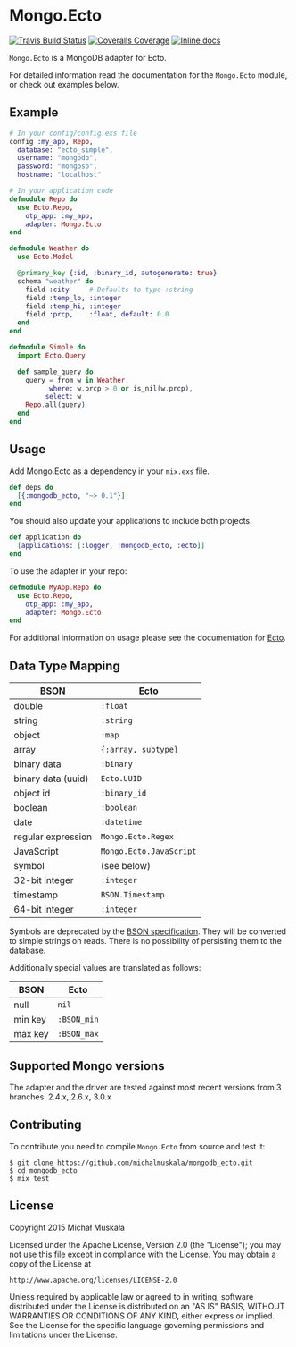 # Mongo.Ecto

[![Travis Build Status](https://img.shields.io/travis/michalmuskala/mongodb_ecto.svg)](https://travis-ci.org/michalmuskala/mongodb_ecto)
[![Coveralls Coverage](https://img.shields.io/coveralls/michalmuskala/mongodb_ecto.svg)](https://coveralls.io/github/michalmuskala/mongodb_ecto)
[![Inline docs](http://inch-ci.org/github/michalmuskala/mongodb_ecto.svg?branch=master)](http://inch-ci.org/github/michalmuskala/mongodb_ecto)

`Mongo.Ecto` is a MongoDB adapter for Ecto.

For detailed information read the documentation for the `Mongo.Ecto` module,
or check out examples below.

## Example
```elixir
# In your config/config.exs file
config :my_app, Repo,
  database: "ecto_simple",
  username: "mongodb",
  password: "mongosb",
  hostname: "localhost"

# In your application code
defmodule Repo do
  use Ecto.Repo,
    otp_app: :my_app,
    adapter: Mongo.Ecto
end

defmodule Weather do
  use Ecto.Model

  @primary_key {:id, :binary_id, autogenerate: true}
  schema "weather" do
    field :city     # Defaults to type :string
    field :temp_lo, :integer
    field :temp_hi, :integer
    field :prcp,    :float, default: 0.0
  end
end

defmodule Simple do
  import Ecto.Query

  def sample_query do
    query = from w in Weather,
          where: w.prcp > 0 or is_nil(w.prcp),
         select: w
    Repo.all(query)
  end
end
```

## Usage

Add Mongo.Ecto as a dependency in your `mix.exs` file.
```elixir
def deps do
  [{:mongodb_ecto, "~> 0.1"}]
end
```

You should also update your applications to include both projects.
```elixir
def application do
  [applications: [:logger, :mongodb_ecto, :ecto]]
end
```

To use the adapter in your repo:
```elixir
defmodule MyApp.Repo do
  use Ecto.Repo,
    otp_app: :my_app,
    adapter: Mongo.Ecto
end
```

For additional information on usage please see the documentation for [Ecto](http://hexdocs.pm/ecto).

## Data Type Mapping

|   BSON                |Ecto|
|   ----------          |------|
|   double              |`:float`|
|   string              |`:string`|
|   object              |`:map`|
|   array               |`{:array, subtype}`|
|   binary data         |`:binary`|
|   binary data (uuid)  |`Ecto.UUID`|
|   object id           |`:binary_id`|
|   boolean             |`:boolean`|
|   date                |`:datetime`|
|   regular expression  |`Mongo.Ecto.Regex`|
|   JavaScript          |`Mongo.Ecto.JavaScript`|
|   symbol              |(see below)|
|   32-bit integer      |`:integer`|
|   timestamp           |`BSON.Timestamp`|
|   64-bit integer      |`:integer`|

Symbols are deprecated by the
[BSON specification](http://bsonspec.org/spec.html). They will be converted
to simple strings on reads. There is no possibility of persisting them to
the database.

Additionally special values are translated as follows:

|	BSON        |     	Ecto|
|	----------  |      	------|
|    null     |           `nil`|
|    min key  |           `:BSON_min`|
|    max key  |           `:BSON_max`|




## Supported Mongo versions

The adapter and the driver are tested against most recent versions from 3
branches: 2.4.x, 2.6.x, 3.0.x

## Contributing

To contribute you need to compile `Mongo.Ecto` from source and test it:

```
$ git clone https://github.com/michalmuskala/mongodb_ecto.git
$ cd mongodb_ecto
$ mix test
```

## License

Copyright 2015 Michał Muskała

Licensed under the Apache License, Version 2.0 (the "License");
you may not use this file except in compliance with the License.
You may obtain a copy of the License at

    http://www.apache.org/licenses/LICENSE-2.0

Unless required by applicable law or agreed to in writing, software
distributed under the License is distributed on an "AS IS" BASIS,
WITHOUT WARRANTIES OR CONDITIONS OF ANY KIND, either express or implied.
See the License for the specific language governing permissions and
limitations under the License.
